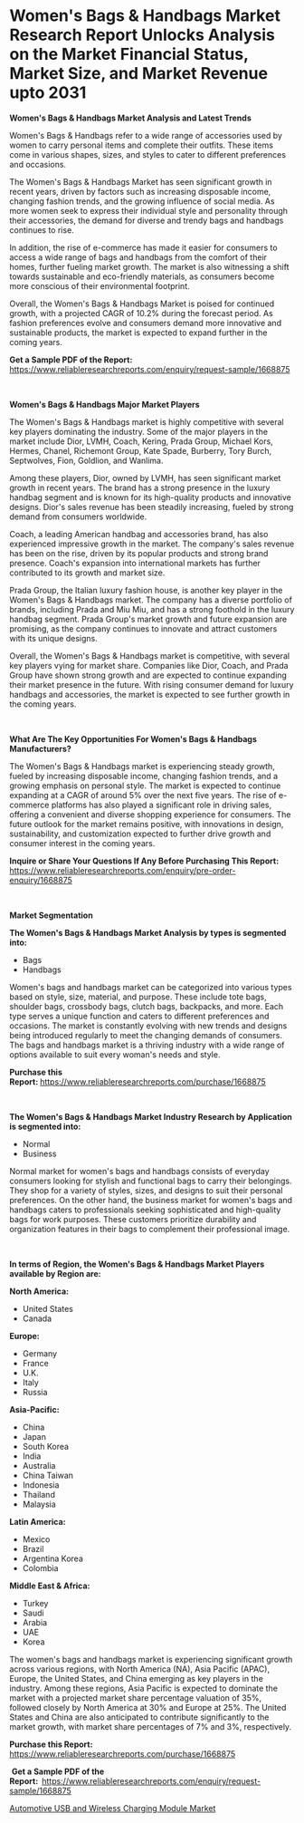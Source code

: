 <p><h1>Women's Bags & Handbags Market Research Report Unlocks Analysis on the Market Financial Status, Market Size, and Market Revenue upto 2031</h1></p><p><strong>Women's Bags & Handbags Market Analysis and Latest Trends</strong></p>
<p><p>Women's Bags & Handbags refer to a wide range of accessories used by women to carry personal items and complete their outfits. These items come in various shapes, sizes, and styles to cater to different preferences and occasions.</p><p>The Women's Bags & Handbags Market has seen significant growth in recent years, driven by factors such as increasing disposable income, changing fashion trends, and the growing influence of social media. As more women seek to express their individual style and personality through their accessories, the demand for diverse and trendy bags and handbags continues to rise.</p><p>In addition, the rise of e-commerce has made it easier for consumers to access a wide range of bags and handbags from the comfort of their homes, further fueling market growth. The market is also witnessing a shift towards sustainable and eco-friendly materials, as consumers become more conscious of their environmental footprint.</p><p>Overall, the Women's Bags & Handbags Market is poised for continued growth, with a projected CAGR of 10.2% during the forecast period. As fashion preferences evolve and consumers demand more innovative and sustainable products, the market is expected to expand further in the coming years.</p></p>
<p><strong>Get a Sample PDF of the Report:&nbsp;</strong> <a href="https://www.reliableresearchreports.com/enquiry/request-sample/1668875">https://www.reliableresearchreports.com/enquiry/request-sample/1668875</a></p>
<p>&nbsp;</p>
<p><strong>Women's Bags & Handbags Major Market Players</strong></p>
<p><p>The Women's Bags & Handbags market is highly competitive with several key players dominating the industry. Some of the major players in the market include Dior, LVMH, Coach, Kering, Prada Group, Michael Kors, Hermes, Chanel, Richemont Group, Kate Spade, Burberry, Tory Burch, Septwolves, Fion, Goldlion, and Wanlima.</p><p>Among these players, Dior, owned by LVMH, has seen significant market growth in recent years. The brand has a strong presence in the luxury handbag segment and is known for its high-quality products and innovative designs. Dior's sales revenue has been steadily increasing, fueled by strong demand from consumers worldwide.</p><p>Coach, a leading American handbag and accessories brand, has also experienced impressive growth in the market. The company's sales revenue has been on the rise, driven by its popular products and strong brand presence. Coach's expansion into international markets has further contributed to its growth and market size.</p><p>Prada Group, the Italian luxury fashion house, is another key player in the Women's Bags & Handbags market. The company has a diverse portfolio of brands, including Prada and Miu Miu, and has a strong foothold in the luxury handbag segment. Prada Group's market growth and future expansion are promising, as the company continues to innovate and attract customers with its unique designs.</p><p>Overall, the Women's Bags & Handbags market is competitive, with several key players vying for market share. Companies like Dior, Coach, and Prada Group have shown strong growth and are expected to continue expanding their market presence in the future. With rising consumer demand for luxury handbags and accessories, the market is expected to see further growth in the coming years.</p></p>
<p>&nbsp;</p>
<p><strong>What Are The Key Opportunities For Women's Bags & Handbags Manufacturers?</strong></p>
<p><p>The Women's Bags & Handbags market is experiencing steady growth, fueled by increasing disposable income, changing fashion trends, and a growing emphasis on personal style. The market is expected to continue expanding at a CAGR of around 5% over the next five years. The rise of e-commerce platforms has also played a significant role in driving sales, offering a convenient and diverse shopping experience for consumers. The future outlook for the market remains positive, with innovations in design, sustainability, and customization expected to further drive growth and consumer interest in the coming years.</p></p>
<p><strong>Inquire or Share Your Questions If Any Before Purchasing This Report:</strong> <a href="https://www.reliableresearchreports.com/enquiry/pre-order-enquiry/1668875">https://www.reliableresearchreports.com/enquiry/pre-order-enquiry/1668875</a></p>
<p>&nbsp;</p>
<p><strong>Market Segmentation</strong></p>
<p><strong>The Women's Bags & Handbags Market Analysis by types is segmented into:</strong></p>
<p><ul><li>Bags</li><li>Handbags</li></ul></p>
<p><p>Women's bags and handbags market can be categorized into various types based on style, size, material, and purpose. These include tote bags, shoulder bags, crossbody bags, clutch bags, backpacks, and more. Each type serves a unique function and caters to different preferences and occasions. The market is constantly evolving with new trends and designs being introduced regularly to meet the changing demands of consumers. The bags and handbags market is a thriving industry with a wide range of options available to suit every woman's needs and style.</p></p>
<p><strong>Purchase this Report:&nbsp;</strong><a href="https://www.reliableresearchreports.com/purchase/1668875">https://www.reliableresearchreports.com/purchase/1668875</a></p>
<p>&nbsp;</p>
<p><strong>The Women's Bags & Handbags Market Industry Research by Application is segmented into:</strong></p>
<p><ul><li>Normal</li><li>Business</li></ul></p>
<p><p>Normal market for women's bags and handbags consists of everyday consumers looking for stylish and functional bags to carry their belongings. They shop for a variety of styles, sizes, and designs to suit their personal preferences. On the other hand, the business market for women's bags and handbags caters to professionals seeking sophisticated and high-quality bags for work purposes. These customers prioritize durability and organization features in their bags to complement their professional image.</p></p>
<p>&nbsp;</p>
<p><strong>In terms of Region, the Women's Bags & Handbags Market Players available by Region are:</strong></p>
<p>
    <p> <strong> North America: </strong>
        <ul>
            <li>United States</li>
            <li>Canada</li>
        </ul>
        </p> 
    <p> <strong> Europe: </strong>
        <ul>
            <li>Germany</li>
            <li>France</li>
            <li>U.K.</li>
            <li>Italy</li>
            <li>Russia</li>
        </ul>
        </p> 
    <p> <strong> Asia-Pacific: </strong>
        <ul>
            <li>China</li>
            <li>Japan</li>
            <li>South Korea</li>
            <li>India</li>
            <li>Australia</li>
            <li>China Taiwan</li>
            <li>Indonesia</li>
            <li>Thailand</li>
            <li>Malaysia</li>
        </ul>
        </p> 
    <p> <strong> Latin America: </strong>
        <ul>
            <li>Mexico</li>
            <li>Brazil</li>
            <li>Argentina Korea</li>
            <li>Colombia</li>
        </ul>
        </p> 
    <p> <strong> Middle East & Africa: </strong>
        <ul>
            <li>Turkey</li>
            <li>Saudi</li>
            <li>Arabia</li>
            <li>UAE</li>
            <li>Korea</li>
        </ul>
    </p>
    </p>
<p><p>The women's bags and handbags market is experiencing significant growth across various regions, with North America (NA), Asia Pacific (APAC), Europe, the United States, and China emerging as key players in the industry. Among these regions, Asia Pacific is expected to dominate the market with a projected market share percentage valuation of 35%, followed closely by North America at 30% and Europe at 25%. The United States and China are also anticipated to contribute significantly to the market growth, with market share percentages of 7% and 3%, respectively.</p></p>
<p><strong>Purchase this Report: </strong><a href="https://www.reliableresearchreports.com/purchase/1668875">https://www.reliableresearchreports.com/purchase/1668875</a></p>
<p>&nbsp;<strong>Get a Sample PDF of the Report:&nbsp;&nbsp;</strong><a href="https://www.reliableresearchreports.com/enquiry/request-sample/1668875">https://www.reliableresearchreports.com/enquiry/request-sample/1668875</a></p>
<p><strong></strong></p>
<p><p><a href="https://gamy-alyssum-396.notion.site/Automotive-USB-and-Wireless-Charging-Module-Market-Insights-Market-Players-and-Forecast-Till-2031-f2fd196eb9574fedbd9ea11d2bdcb449">Automotive USB and Wireless Charging Module Market</a></p></p>